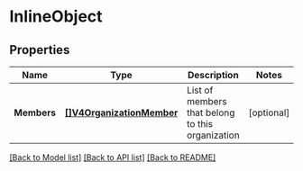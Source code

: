 # InlineObject

## Properties

Name | Type | Description | Notes
------------ | ------------- | ------------- | -------------
**Members** | [**[]V4OrganizationMember**](V4OrganizationMember.md) | List of members that belong to this organization | [optional] 

[[Back to Model list]](../README.md#documentation-for-models) [[Back to API list]](../README.md#documentation-for-api-endpoints) [[Back to README]](../README.md)


